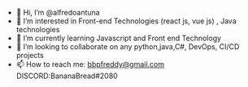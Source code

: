 - 👋 Hi, I’m @alfredoantuna
- 👀 I’m interested in Front-end Technologies (react js, vue js) , Java technologies 
- 🌱 I’m currently learning Javascript and Front end Technology 
- 💞️ I’m looking to collaborate on any python,java,C#, DevOps, CI/CD projects
- 📫 How to reach me: bbpfreddy@gmail.com DISCORD:BananaBread#2080

<!---
alfredoantuna/alfredoantuna is a ✨ special ✨ repository because its `README.md` (this file) appears on your GitHub profile.
You can click the Preview link to take a look at your changes.
--->
